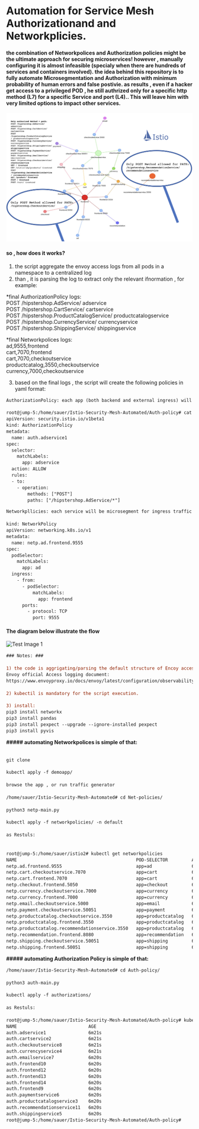 # Automation for Service Mesh Authorizationand and Networkplicies.  

####  the combination of Networkpolices and Authorization policies might be the ultimate approach for securing microservices!   however , manually configuring it is almost infeasible (specialy when there are hundreds of services and containers involved).  the idea behind this repository is to fully automate Microsegmentation and Authorization with minimum probability of human errors and false postivie.    as results , even if a hacker get access to a privileged POD , he still authrized only for a specific http method (L7) for a specific Service and port (L4).. This will leave him with very limited options to impact other services.

![Test Image 1](https://github.com/assafsauer/Istio-Security-Mesh-Automated/blob/main/diagram-3.png) 

#### so , how does it works? <br/>
1) the script aggregate the envoy access logs from all pods in a namespace to a centralized  log <br/>
2) than , it is parsing the log to extract only the relevant ifnormation , for example: <br/>

*final AuthorizationPolicy logs: <br/>
POST /hipstershop.AdService/ adservice <br/>
POST /hipstershop.CartService/ cartservice <br/>
POST /hipstershop.ProductCatalogService/ productcatalogservice <br/>
POST /hipstershop.CurrencyService/ currencyservice <br/>
POST /hipstershop.ShippingService/ shippingservice <br/>


*final Networkpolices logs: <br/>
ad,9555,frontend <br/>
cart,7070,frontend <br/>
cart,7070,checkoutservice <br/>
productcatalog,3550,checkoutservice <br/>
currency,7000,checkoutservice <br/>

3) based on the final logs , the script will create the following policies in yaml format: 

```diff
AuthorizationPolicy: each app (both backend and external ingress) will be restricted by HTTP method and folders

root@jump-5:/home/sauer/Istio-Security-Mesh-Automated/Auth-policy# cat authorizations/auth.adservice.1.yaml 
apiVersion: security.istio.io/v1beta1
kind: AuthorizationPolicy
metadata:
  name: auth.adservice1
spec:
  selector:
    matchLabels:
      app: adservice
  action: ALLOW 
  rules:
  - to:
    - operation:
        methods: ["POST"]
        paths: ["/hipstershop.AdService/*"]
```

```diff    
Networkpllicies: each service will be microsegment for ingress traffic 

kind: NetworkPolicy
apiVersion: networking.k8s.io/v1
metadata:
  name: netp.ad.frontend.9555 
spec:
  podSelector:
    matchLabels:
      app: ad 
  ingress:
    - from:
      - podSelector:
          matchLabels:
            app: frontend
      ports:
        - protocol: TCP
          port: 9555
```
####  The diagram below illustrate the flow

![Test Image 1](https://github.com/assafsauer/Istio-sec-automation/blob/main/istio%20diagram%202.png) 



```diff
### Notes: ###

1) the code is aggrigating/parsing the default structure of Encoy access log , Customising the istio access logs , might damage the script.
Envoy official Access logging document: 
https://www.envoyproxy.io/docs/envoy/latest/configuration/observability/access_log/usage#default-format-string

2) kubectil is mandatory for the script execution. 

3) install:
pip3 install networkx
pip3 install pandas
pip3 install pexpect --upgrade --ignore-installed pexpect
pip3 install pyvis

```

**##### automating Networkpolices is simple of that:** 
```diff

git clone 

kubectl apply -f demoapp/

browse the app , or run traffic generator 

/home/sauer/Istio-Security-Mesh-Automated# cd Net-policies/

python3 netp-main.py

kubectl apply -f networkpolicies/ -n default

as Restuls:


root@jump-5:/home/sauer/istio2# kubectl get networkpolicies
NAME                                             POD-SELECTOR         AGE
netp.ad.frontend.9555                            app=ad               6s
netp.cart.checkoutservice.7070                   app=cart             6s
netp.cart.frontend.7070                          app=cart             6s
netp.checkout.frontend.5050                      app=checkout         6s
netp.currency.checkoutservice.7000               app=currency         6s
netp.currency.frontend.7000                      app=currency         6s
netp.email.checkoutservice.5000                  app=email            6s
netp.payment.checkoutservice.50051               app=payment          6s
netp.productcatalog.checkoutservice.3550         app=productcatalog   6s
netp.productcatalog.frontend.3550                app=productcatalog   6s
netp.productcatalog.recommendationservice.3550   app=productcatalog   6s
netp.recommendation.frontend.8080                app=recommendation   6s
netp.shipping.checkoutservice.50051              app=shipping         6s
netp.shipping.frontend.50051                     app=shipping         6s
```


**##### automating Authorization Policy is simple of that:** 
```diff
/home/sauer/Istio-Security-Mesh-Automated# cd Auth-policy/

python3 auth-main.py

kubectl apply -f authorizations/

as Restuls:

root@jump-5:/home/sauer/Istio-Security-Mesh-Automated/Auth-policy# kubectl get AuthorizationPolicy
NAME                           AGE
auth.adservice1                6m21s
auth.cartservice2              6m21s
auth.checkoutservice8          6m21s
auth.currencyservice4          6m21s
auth.emailservice7             6m20s
auth.frontend10                6m20s
auth.frontend12                6m20s
auth.frontend13                6m20s
auth.frontend14                6m20s
auth.frontend9                 6m20s
auth.paymentservice6           6m20s
auth.productcatalogservice3    6m20s
auth.recommendationservice11   6m20s
auth.shippingservice5          6m20s
root@jump-5:/home/sauer/Istio-Security-Mesh-Automated/Auth-policy# 
```



